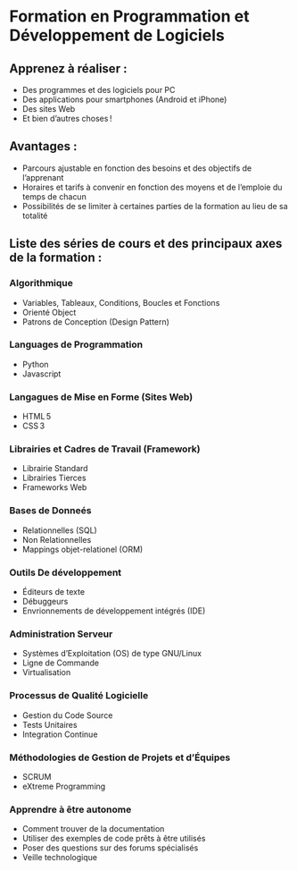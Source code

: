 # Formation en Programmation et Développement de Logiciels


## Apprenez à réaliser :
- Des programmes et des logiciels pour PC
- Des applications pour smartphones (Android et iPhone)
- Des sites Web
- Et bien d’autres choses !


## Avantages :

- Parcours ajustable en fonction des besoins et des objectifs de l’apprenant
- Horaires et tarifs à convenir en fonction des moyens et de l’emploie du temps de chacun
- Possibilités de se limiter à certaines parties de la formation au lieu de sa totalité


## Liste des séries de cours et des principaux axes de la formation :


### Algorithmique
  - Variables, Tableaux, Conditions, Boucles et Fonctions
  - Orienté Object
  - Patrons de Conception (Design Pattern)


### Languages de Programmation
  - Python
  - Javascript


### Langagues de Mise en Forme (Sites Web)
  - HTML 5
  - CSS 3


### Librairies et Cadres de Travail (Framework)
  - Librairie Standard
  - Librairies Tierces
  - Frameworks Web


### Bases de Donneés
  - Relationnelles (SQL)
  - Non Relationnelles
  - Mappings objet-relationel (ORM)


### Outils De développement
  - Éditeurs de texte
  - Débuggeurs
  - Envrionnements de développement intégrés (IDE)


### Administration Serveur
  - Systèmes d’Exploitation (OS) de type GNU/Linux
  - Ligne de Commande
  - Virtualisation


### Processus de Qualité Logicielle
  - Gestion du Code Source
  - Tests Unitaires
  - Integration Continue


### Méthodologies de Gestion de Projets et d’Équipes
  - SCRUM
  - eXtreme Programming


### Apprendre à être autonome
  - Comment trouver de la documentation
  - Utiliser des exemples de code prêts à être utilisés
  - Poser des questions sur des forums spécialisés
  - Veille technologique
